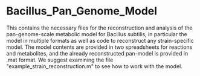 # Bacillus_Pan_Genome_Model
This contains the necessary files for the reconstruction and analysis of the pan-genome-scale metabolic model for Bacillus subtilis, in particular the model in multiple formats as well as code to reconstruct any strain-specific model.
The model contents are provided in two spreadsheets for reactions and metabolites, and the already reconstructed pan-model is provided in .mat format.
We suggest examining the file "example_strain_reconstruction.m" to see how to work with the model.
